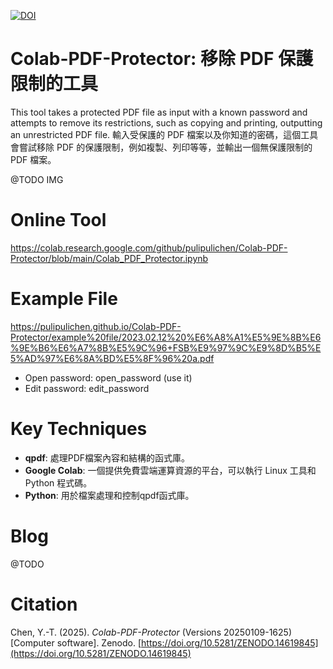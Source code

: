 [![DOI](https://zenodo.org/badge/914238245.svg)](https://doi.org/10.5281/zenodo.14619845)

# Colab-PDF-Protector: 移除 PDF 保護限制的工具

This tool takes a protected PDF file as input with a known password and attempts to remove its restrictions, such as copying and printing, outputting an unrestricted PDF file.
輸入受保護的 PDF 檔案以及你知道的密碼，這個工具會嘗試移除 PDF 的保護限制，例如複製、列印等等，並輸出一個無保護限制的 PDF 檔案。

@TODO IMG

# Online Tool

https://colab.research.google.com/github/pulipulichen/Colab-PDF-Protector/blob/main/Colab_PDF_Protector.ipynb

# Example File

https://pulipulichen.github.io/Colab-PDF-Protector/example%20file/2023.02.12%20%E6%A8%A1%E5%9E%8B%E6%9E%B6%E6%A7%8B%E5%9C%96+FSB%E9%97%9C%E9%8D%B5%E5%AD%97%E6%8A%BD%E5%8F%96%20a.pdf

- Open password: open_password  (use it)
- Edit password: edit_password

# Key Techniques

- **qpdf**:  處理PDF檔案內容和結構的函式庫。
- **Google Colab**: 一個提供免費雲端運算資源的平台，可以執行 Linux 工具和 Python 程式碼。
- **Python**:  用於檔案處理和控制qpdf函式庫。


# Blog

@TODO

# Citation

Chen, Y.-T. (2025). *Colab-PDF-Protector* (Versions 20250109-1625) [Computer software]. Zenodo. [https://doi.org/10.5281/ZENODO.14619845](https://doi.org/10.5281/ZENODO.14619845)